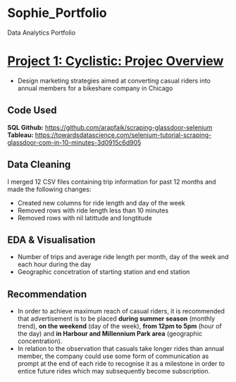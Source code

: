 # Sophie_Portfolio
Data Analytics Portfolio

# [Project 1: Cyclistic: Projec Overview](https://github.com/sommyl/Sophie-Portfolio/)
* Design marketing strategies aimed at converting casual riders into annual members for a bikeshare company in Chicago

## Code Used
**SQL Github:** https://github.com/arapfaik/scraping-glassdoor-selenium  
**Tableau:** https://towardsdatascience.com/selenium-tutorial-scraping-glassdoor-com-in-10-minutes-3d0915c6d905  

## Data Cleaning
I merged 12 CSV files containing trip information for past 12 months and made the following changes:

*	Created new columns for ride length and day of the week
*	Removed rows with ride length less than 10 minutes
*	Removed rows with nil latittude and longtitude

## EDA & Visualisation 
* Number of trips and average ride length per month, day of the week and each hour during the day  
* Geographic concetration of starting station and end station

## Recommendation
* In order to achieve maximum reach of casual riders, it is recommended that advertisement is to be placed  **during summer season** (monthly trend), **on the weekend** (day of the week), **from 12pm to 5pm** (hour of the day) and **in Harbour and Millennium Park area** (geographic concentration).
* In relation to the observation that casuals take longer rides than annual member, the company could use some form of communication as prompt at the end of each ride to recognise it as a milestone in order to entice future rides which may subsequently become subscription.

